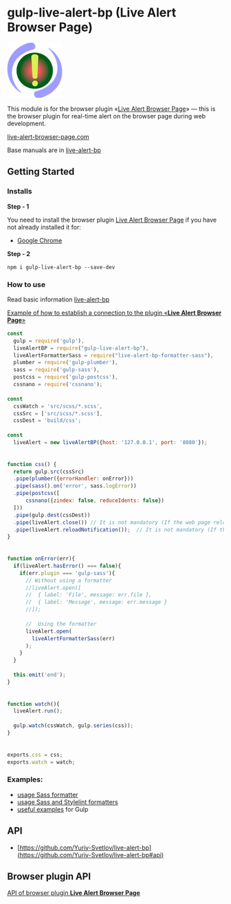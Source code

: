 # gulp-live-alert-bp (Live Alert Browser Page)

![Live Alert Browser Page](https://raw.githubusercontent.com/Yuriy-Svetlov/live-alert-bp/master/images/on_128x128_v1.png)

This module is for the browser plugin «[Live Alert Browser Page](https://live-alert-browser-page.com/)» — this is the browser plugin for real-time alert on the browser page during web development.

[live-alert-browser-page.com](https://live-alert-browser-page.com/)

Base manuals are in [live-alert-bp](https://github.com/Yuriy-Svetlov/live-alert-bp)

## Getting Started

### Installs

**Step - 1** 

You need to install the browser plugin [Live Alert Browser Page](https://live-alert-browser-page.com/) if you have not already installed it for:
  * [Google Chrome](https://chrome.google.com/webstore/detail/live-alert-browser-page/cjhigcdlmbhfagoidakpmmkgmokhocdl)
  
**Step - 2**

```shell
npm i gulp-live-alert-bp --save-dev
```

###  How to use

Read basic information [live-alert-bp](https://github.com/Yuriy-Svetlov/live-alert-bp)

[Example of how to establish a connection to the plugin «**Live Alert Browser Page**»](https://github.com/Yuriy-Svetlov/live-alert-bp/tree/master/documentation/examples/%D1%81onnect_to_server)

```javascript
const 
  gulp = require('gulp'),
  liveAlertBP = require("gulp-live-alert-bp"),
  liveAlertFormatterSass = require("live-alert-bp-formatter-sass"),
  plumber = require('gulp-plumber'),
  sass = require('gulp-sass'),
  postcss = require('gulp-postcss'),
  cssnano = require('cssnano');

const 
  cssWatch = 'src/scss/*.scss',
  cssSrc = ['src/scss/*.scss'],
  cssDest = 'build/css';

const 
  liveAlert = new liveAlertBP({host: '127.0.0.1', port: '8080'});


function css() {
  return gulp.src(cssSrc)
  .pipe(plumber({errorHandler: onError}))     
  .pipe(sass().on('error', sass.logError))
  .pipe(postcss([
      cssnano({zindex: false, reduceIdents: false})
  ]))    
  .pipe(gulp.dest(cssDest))
  .pipe(liveAlert.close()) // It is not mandatory (If the web page reloads completely)
  .pipe(liveAlert.reloadNotification());  // It is not mandatory (If the web page reloads completely)
}


function onError(err){
  if(liveAlert.hasError() === false){
    if(err.plugin === 'gulp-sass'){
      // Without using a formatter
      //liveAlert.open([
      //  { label: 'File', message: err.file },
      //  { label: 'Message', message: err.message }
      //]);

      //  Using the formatter
      liveAlert.open(
        liveAlertFormatterSass(err)
      );
    }
  }

  this.emit('end');
}


function watch(){
  liveAlert.run();

  gulp.watch(cssWatch, gulp.series(css));
}


exports.css = css;
exports.watch = watch;

```

### Examples:

* [usage Sass formatter](https://github.com/Yuriy-Svetlov/gulp-live-alert-bp/tree/master/examples/1)
* [usage Sass and Stylelint formatters](https://github.com/Yuriy-Svetlov/gulp-live-alert-bp/tree/master/examples/2)
* [useful examples](https://github.com/Yuriy-Svetlov/live-alert-bp/blob/master/documentation/examples/gulp/README.md) 
for Gulp 

##  API

* [https://github.com/Yuriy-Svetlov/live-alert-bp](https://github.com/Yuriy-Svetlov/live-alert-bp#api)

##  Browser plugin API

[API of browser plugin **Live Alert Browser Page**](https://live-alert-browser-page.com/documentation)